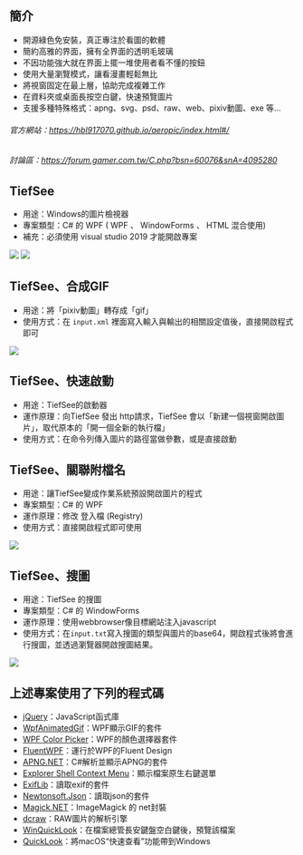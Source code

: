 ## 簡介

- 開源綠色免安裝，真正專注於看圖的軟體
- 簡約高雅的界面，擁有全界面的透明毛玻璃
- 不因功能強大就在界面上擺一堆使用者看不懂的按鈕
- 使用大量瀏覽模式，讓看漫畫輕鬆無比
- 將視窗固定在最上層，協助完成複雜工作
- 在資料夾或桌面長按空白鍵，快速預覽圖片
- 支援多種特殊格式：apng、svg、psd、raw、web、pixiv動圖、exe 等...

###### 官方網站：https://hbl917070.github.io/aeropic/index.html#/
###### 討論區：https://forum.gamer.com.tw/C.php?bsn=60076&snA=4095280



## TiefSee
- 用途：Windows的圖片檢視器
- 專案類型：C# 的 WPF ( WPF 、 WindowForms 、 HTML 混合使用)
- 補充：必須使用 visual studio 2019 才能開啟專案


![](https://hbl917070.github.io/aeropic/imgs/explain_soft/ui-1.svg)
![](https://hbl917070.github.io/aeropic/imgs/home_demo/1.gif)







##  TiefSee、合成GIF
- 用途：將「pixiv動圖」轉存成「gif」
- 使用方式：在 ```input.xml``` 裡面寫入輸入與輸出的相關設定值後，直接開啟程式即可

![](https://hbl917070.github.io/aeropic/imgs/explain_soft/ui-4.svg)



## TiefSee、快速啟動
- 用途：TiefSee的啟動器
- 運作原理：向TiefSee 發出 http請求，TiefSee 會以「新建一個視窗開啟圖片」，取代原本的「開一個全新的執行檔」
- 使用方式：在命令列傳入圖片的路徑當做參數，或是直接啟動


##  TiefSee、關聯附檔名
- 用途：讓TiefSee變成作業系統預設開啟圖片的程式
- 專案類型：C# 的 WPF
- 運作原理：修改 登入檔 (Registry)
- 使用方式：直接開啟程式即可使用

![](https://hbl917070.github.io/aeropic/imgs/explain_edit_default/10.jpg)

##  TiefSee、搜圖
- 用途：TiefSee 的搜圖
- 專案類型：C# 的 WindowForms
- 運作原理：使用webbrowser像目標網站注入javascript
- 使用方式：在```input.txt```寫入搜圖的類型與圖片的base64，開啟程式後將會進行搜圖，並透過瀏覽器開啟搜圖結果。

![](https://hbl917070.github.io/aeropic/imgs/home_demo/5.gif)




## 上述專案使用了下列的程式碼
- [jQuery](https://github.com/jquery/jquery "jQuery")：JavaScript函式庫
- [WpfAnimatedGif](https://github.com/XamlAnimatedGif/WpfAnimatedGif "WpfAnimatedGif")：WPF顯示GIF的套件
- [WPF Color Picker](http://https://www.codeproject.com/Articles/229442/WPF-Color-Picker-VS2010-Style "WPF Color Picker")：WPF的顏色選擇器套件
- [FluentWPF](https://github.com/sourcechord/FluentWPF "FluentWPF")：運行於WPF的Fluent Design
- [APNG.NET](https://github.com/xupefei/APNG.NET "APNG.NET")：C#解析並顯示APNG的套件
- [Explorer Shell Context Menu]( https://www.codeproject.com/Articles/22012/Explorer-Shell-Context-Menu "Explorer Shell Context Menu")：顯示檔案原生右鍵選單
- [ExifLib](https://www.codeproject.com/Articles/36342/ExifLib-A-Fast-Exif-Data-Extractor-for-NET-2-0 "ExifLib")：讀取exif的套件
- [Newtonsoft.Json](https://github.com/JamesNK/Newtonsoft.Json "Newtonsoft.Json")：讀取json的套件
- [Magick.NET](https://github.com/dlemstra/Magick.NET "Magick.NET")：ImageMagick 的 net封裝
- [dcraw](http://www.cybercom.net/~dcoffin/dcraw/ "dcraw")：RAW圖片的解析引擎
- [WinQuickLook](https://github.com/shibayan/WinQuickLook "WinQuickLook")：在檔案總管長安鍵盤空白鍵後，預覽該檔案
- [QuickLook](https://github.com/QL-Win/QuickLook "QuickLook")：將macOS“快速查看”功能帶到Windows
